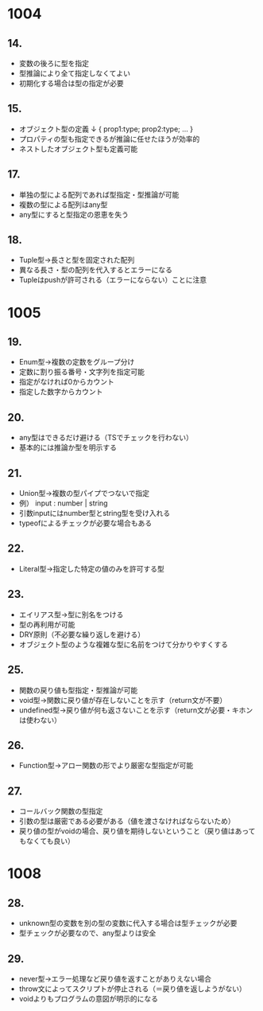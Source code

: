 # 1004

## 14.
- 変数の後ろに型を指定
- 型推論により全て指定しなくてよい
- 初期化する場合は型の指定が必要

## 15.
- オブジェクト型の定義
  ↓
  {
    prop1:type;
    prop2:type;
    ...
  }
- プロパティの型も指定できるが推論に任せたほうが効率的
- ネストしたオブジェクト型も定義可能

## 17.
- 単独の型による配列であれば型指定・型推論が可能
- 複数の型による配列はany型
- any型にすると型指定の恩恵を失う

## 18.
- Tuple型→長さと型を固定された配列
- 異なる長さ・型の配列を代入するとエラーになる
- Tupleはpushが許可される（エラーにならない）ことに注意

# 1005
## 19.
- Enum型→複数の定数をグループ分け
- 定数に割り振る番号・文字列を指定可能
- 指定がなければ0からカウント
- 指定した数字からカウント

## 20.
- any型はできるだけ避ける（TSでチェックを行わない）
- 基本的には推論か型を明示する

## 21.
- Union型→複数の型パイプでつないで指定
- 例） input : number | string
- 引数inputにはnumber型とstring型を受け入れる
- typeofによるチェックが必要な場合もある

## 22.
- Literal型→指定した特定の値のみを許可する型

## 23.
- エイリアス型→型に別名をつける
- 型の再利用が可能
- DRY原則（不必要な繰り返しを避ける）
- オブジェクト型のような複雑な型に名前をつけて分かりやすくする

## 25.
- 関数の戻り値も型指定・型推論が可能
- void型→関数に戻り値が存在しないことを示す（return文が不要）
- undefined型→戻り値が何も返さないことを示す（return文が必要・キホンは使わない）

## 26.
- Function型→アロー関数の形でより厳密な型指定が可能

## 27.
- コールバック関数の型指定
- 引数の型は厳密である必要がある（値を渡さなければならないため）
- 戻り値の型がvoidの場合、戻り値を期待しないということ（戻り値はあってもなくても良い）

# 1008
## 28.
- unknown型の変数を別の型の変数に代入する場合は型チェックが必要
- 型チェックが必要なので、any型よりは安全

## 29.
- never型→エラー処理など戻り値を返すことがありえない場合
- throw文によってスクリプトが停止される（＝戻り値を返しようがない）
- voidよりもプログラムの意図が明示的になる